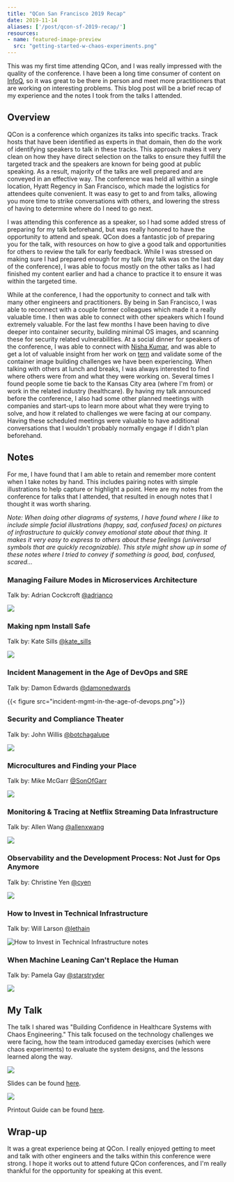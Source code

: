 ```yaml
---
title: "QCon San Francisco 2019 Recap"
date: 2019-11-14
aliases: ['/post/qcon-sf-2019-recap/']
resources:
- name: featured-image-preview
  src: "getting-started-w-chaos-experiments.png"
---
```


This was my first time attending QCon, and I was really impressed with the quality of the conference. I have been a long time consumer of content on [InfoQ](https://www.infoq.com/), so it was great to be there in person and meet more practitioners that are working on interesting problems. This blog post will be a brief recap of my experience and the notes I took from the talks I attended.

## Overview

QCon is a conference which organizes its talks into specific tracks. Track hosts that have been identified as experts in that domain, then do the work of identifying speakers to talk in these tracks. This approach makes it very clean on how they have direct selection on the talks to ensure they fulfill the targeted track and the speakers are known for being good at public speaking. As a result, majority of the talks are well prepared and are conveyed in an effective way. The conference was held all within a single location, Hyatt Regency in San Francisco, which made the logistics for attendees quite convenient. It was easy to get to and from talks, allowing you more time to strike conversations with others, and lowering the stress of having to determine where do I need to go next.

I was attending this conference as a speaker, so I had some added stress of preparing for my talk beforehand, but was really honored to have the opportunity to attend and speak. QCon does a fantastic job of preparing you for the talk, with resources on how to give a good talk and opportunities for others to review the talk for early feedback. While I was stressed on making sure I had prepared enough for my talk (my talk was on the last day of the conference), I was able to focus mostly on the other talks as I had finished my content earlier and had a chance to practice it to ensure it was within the targeted time.

While at the conference, I had the opportunity to connect and talk with many other engineers and practitioners. By being in San Francisco, I was able to reconnect with a couple former colleagues which made it a really valuable time. I then was able to connect with other speakers which I found extremely valuable. For the last few months I have been having to dive deeper into container security, building minimal OS images, and scanning these for security related vulnerabilities. At a social dinner for speakers of the conference, I was able to connect with [Nisha Kumar](https://github.com/nishakm), and was able to get a lot of valuable insight from her work on [tern](https://github.com/vmware/tern) and validate some of the container image building challenges we have been experiencing. When talking with others at lunch and breaks, I was always interested to find where others were from and what they were working on. Several times I found people some tie back to the Kansas City area (where I'm from) or work in the related industry (healthcare). By having my talk announced before the conference, I also had some other planned meetings with companies and start-ups to learn more about what they were trying to solve, and how it related to challenges we were facing at our company. Having these scheduled meetings were valuable to have additional conversations that I wouldn't probably normally engage if I didn't plan beforehand.

## Notes

For me, I have found that I am able to retain and remember more content when I take notes by hand. This includes pairing notes with simple illustrations to help capture or highlight a point. Here are my notes from the conference for talks that I attended, that resulted in enough notes that I thought it was worth sharing.

_Note: When doing other diagrams of systems, I have found where I like to include simple facial illustrations (happy, sad, confused faces) on pictures of infrastructure to quickly convey emotional state about that thing. It makes it very easy to express to others about these feelings (universal symbols that are quickly recognizable). This style might show up in some of these notes where I tried to convey if something is good, bad, confused, scared..._

### Managing Failure Modes in Microservices Architecture

Talk by: Adrian Cockcroft [@adrianco](https://twitter.com/adrianco)

![](managing-failure-modes.png)

### Making npm Install Safe

Talk by: Kate Sills [@kate_sills](https://twitter.com/kate_sills)

![](making-npm-install-safe.png)

### Incident Management in the Age of DevOps and SRE

Talk by: Damon Edwards [@damonedwards](https://twitter.com/damonedwards)

{{< figure src="incident-mgmt-in-the-age-of-devops.png">}}

### Security and Compliance Theater

Talk by: John Willis [@botchagalupe](https://twitter.com/botchagalupe)

![](security-and-compliance-theater.png)

### Microcultures and Finding your Place

Talk by: Mike McGarr [@SonOfGarr](https://twitter.com/SonOfGarr)

![](microcultures-and-finding-your-place.png)

### Monitoring & Tracing at Netflix Streaming Data Infrastructure

Talk by: Allen Wang [@allenxwang](https://twitter.com/allenxwang)

![](monitoring-tracing-streaming-data-infra.png)

### Observability and the Development Process: Not Just for Ops Anymore

Talk by: Christine Yen [@cyen](https://twitter.com/cyen)

![](observability-and-the-dev-process.png)

### How to Invest in Technical Infrastructure

Talk by: Will Larson [@lethain](https://twitter.com/lethain)

![How to Invest in Technical Infrastructure notes](how-to-invest-in-technical-infrastrucure.png)

### When Machine Leaning Can't Replace the Human

Talk by: Pamela Gay [@starstryder](https://twitter.com/starstryder)

![](when-machine-learning-cant-replace-the-human.png)

## My Talk

The talk I shared was "Building Confidence in Healthcare Systems with Chaos Engineering." This talk focused on the technology challenges we were facing, how the team introduced gameday exercises (which were chaos experiments) to evaluate the system designs, and the lessons learned along the way.

[![](slides-preview.png)](/slides/qcon-sf-2019-confidence-building-w-chaos-engineering.pdf)

Slides can be found [here](/slides/qcon-sf-2019-confidence-building-w-chaos-engineering.pdf).

[![](getting-started-w-chaos-experiments.png)](/guides/getting-started-w-chaos-exp-guide.pdf)

Printout Guide can be found [here](/guides/getting-started-w-chaos-exp-guide.pdf).

## Wrap-up

It was a great experience being at QCon. I really enjoyed getting to meet and talk with other engineers and the talks within this conference were strong. I hope it works out to attend future QCon conferences, and I'm really thankful for the opportunity for speaking at this event.